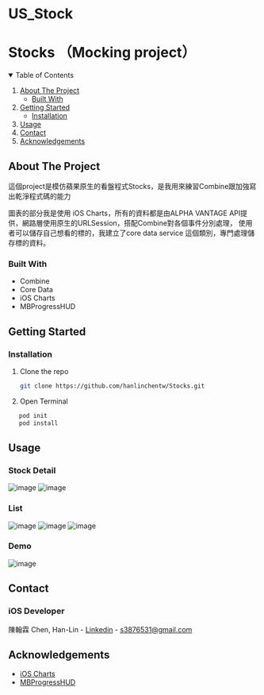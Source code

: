 # US_Stock

# Stocks （Mocking project）

<!-- TABLE OF CONTENTS -->
<details open="open">
  <summary>Table of Contents</summary>
  <ol>
    <li>
      <a href="#about-the-project">About The Project</a>
      <ul>
        <li><a href="#built-with">Built With</a></li>
      </ul>
    </li>
    <li>
      <a href="#getting-started">Getting Started</a>
      <ul>
        <li><a href="#installation">Installation</a></li>
      </ul>
    </li>
    <li><a href="#usage">Usage</a></li>
    <li><a href="#contact">Contact</a></li>
    <li><a href="#acknowledgements">Acknowledgements</a></li>
  </ol>
</details>

<!-- ABOUT THE PROJECT -->
## About The Project
這個project是模仿蘋果原生的看盤程式Stocks，是我用來練習Combine跟加強寫出乾淨程式碼的能力

圖表的部分我是使用 iOS Charts，所有的資料都是由ALPHA VANTAGE API提供，網路層使用原生的URLSession，搭配Combine對各個事件分別處理，
使用者可以儲存自己想看的標的，我建立了core data service 這個類別，專門處理儲存標的資料。

### Built With

* Combine
* Core Data
* iOS Charts
* MBProgressHUD


<!-- GETTING STARTED -->
## Getting Started

### Installation

1. Clone the repo
   ```sh
   git clone https://github.com/hanlinchentw/Stocks.git
   ```
2. Open Terminal 
```sh
   pod init
   pod install
   ```
<!-- Usage -->
## Usage 
### Stock Detail
![image](https://github.com/hanlinchentw/Stocks/blob/main/Stock_Detail.png)
![image](https://github.com/hanlinchentw/Stocks/blob/main/Stock_Chart_demo.gif)

### List
![image](https://github.com/hanlinchentw/Stocks/blob/main/Stock_List.png)
![image](https://github.com/hanlinchentw/Stocks/blob/main/Stock_add.png)
![image](https://github.com/hanlinchentw/Stocks/blob/main/Stock_delete.png)

### Demo
![image](https://github.com/hanlinchentw/Stocks/blob/main/Stock%20Gif.gif)

<!-- CONTACT -->
## Contact

### iOS Developer
陳翰霖 Chen, Han-Lin - [Linkedin](https://www.linkedin.com/in/han-lin-chen-07b635200/) - s3876531@gmail.com

<!-- ACKNOWLEDGEMENTS -->
## Acknowledgements
* [iOS Charts](https://github.com/danielgindi/Charts)
* [MBProgressHUD](https://github.com/jdg/MBProgressHUD)
